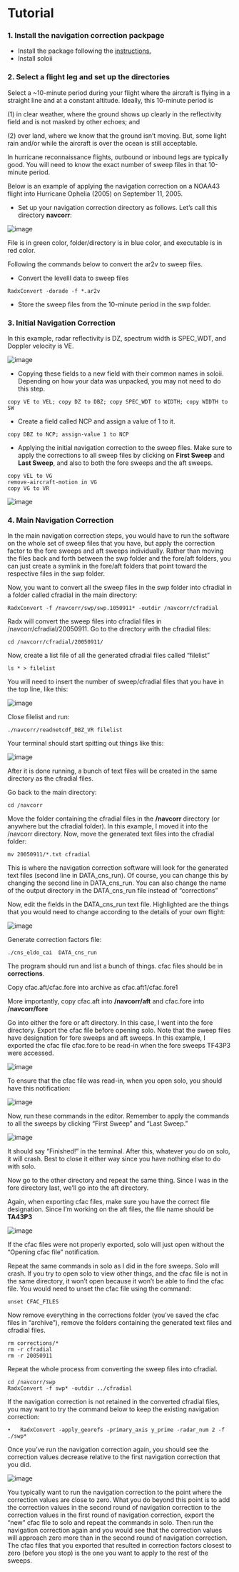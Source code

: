 # Tutorial

### 1. Install the navigation correction packpage 

* Install the package following the [instructions.](https://github.com/tingyucha/Airborne-Radar-Navigation-Correction/blob/main/README.md) 
* Install soloii

### 2. Select a flight leg and set up the directories

Select a ~10-minute period during your flight where the aircraft is flying in a straight line and at a constant altitude. Ideally, this 10-minute period is 

(1) in clear weather, where the ground shows up clearly in the reflectivity field and is not masked by other echoes; and 

(2) over land, where we know that the ground isn’t moving. But, some light rain and/or while the aircraft is over the ocean is still acceptable. 

In hurricane reconnaissance flights, outbound or inbound legs are typically good. You will need to know the exact number of sweep files in that 10-minute period.

Below is an example of applying the navigation correction on a NOAA43 flight into Hurricane Ophelia (2005) on September 11, 2005.
* Set up your navigation correction directory as follows. Let’s call this directory **navcorr**:

![image](https://user-images.githubusercontent.com/25255478/124947659-442cab80-dfcd-11eb-9d8d-8bfae954a4c7.png)

File is in green color, folder/directory is in blue color, and executable is in red color.

Following the commands below to convert the ar2v to sweep files.
* Convert the levelII data to sweep files

```terminal
RadxConvert -dorade -f *.ar2v
```

* Store the sweep files from the 10-minute period in the swp folder.

### 3. Initial Navigation Correction

In this example, radar reflectivity is DZ, spectrum width is SPEC_WDT, and Doppler velocity is VE.

![image](https://user-images.githubusercontent.com/25255478/124950634-d59d1d00-dfcf-11eb-8d77-2cf908c0265c.png)

* Copying these fields to a new field with their common names in soloii. Depending on how your data was unpacked, you may not need to do this step. 

```terminal
copy VE to VEL; copy DZ to DBZ; copy SPEC_WDT to WIDTH; copy WIDTH to SW
```

* Create a field called NCP and assign a value of 1 to it.

```terminal
copy DBZ to NCP; assign-value 1 to NCP
```

* Applying the initial navigation correction to the sweep files. Make sure to apply the corrections to all sweep files by clicking on **First Sweep** and **Last Sweep**, and also to both the fore sweeps and the aft sweeps.

```terminal
copy VEL to VG
remove-aircraft-motion in VG
copy VG to VR
```

![image](https://user-images.githubusercontent.com/25255478/124951928-0893e080-dfd1-11eb-8509-8bc0c9058e02.png)


### 4. Main Navigation Correction

In the main navigation correction steps, you would have to run the software on the whole set of sweep files that you have, but apply the correction factor to the fore sweeps and aft sweeps individually. Rather than moving the files back and forth between the swp folder and the fore/aft folders, you can just create a symlink in the fore/aft folders that point toward the respective files in the swp folder.

Now, you want to convert all the sweep files in the swp folder into cfradial in a folder called cfradial in the main directory:

```terminal
RadxConvert -f /navcorr/swp/swp.1050911* -outdir /navcorr/cfradial
```

Radx will convert the sweep files into cfradial files in /navcorr/cfradial/20050911. Go to the directory with the cfradial files:

```terminal
cd /navcorr/cfradial/20050911/
```

Now, create a list file of all the generated cfradial files called “filelist”

```terminal
ls * > filelist
```

You will need to insert the number of sweep/cfradial files that you have in the top line, like this:


![image](https://user-images.githubusercontent.com/25255478/124952933-e484cf00-dfd1-11eb-80dc-cef13de1c097.png)

Close filelist and run:

```terminal
./navcorr/readnetcdf_DBZ_VR	filelist
```

Your terminal should start spitting out things like this:

![image](https://user-images.githubusercontent.com/25255478/124953060-08481500-dfd2-11eb-873f-1ac52e1f2902.png)

After it is done running, a bunch of text files will be created in the same directory as the cfradial files.

Go back to the main directory: 

```terminal
cd /navcorr
```

Move the folder containing the cfradial files in the **/navcorr** directory (or anywhere but the cfradial folder). In this example, I moved it into the /navcorr directory. Now, move the generated text files into the cfradial folder:

```terminal
mv 20050911/*.txt cfradial
```

This is where the navigation correction software will look for the generated text files (second line in DATA_cns_run). Of course, you can change this by changing the second line in DATA_cns_run. You can also change the name of the output directory in the DATA_cns_run file instead of “corrections”

Now, edit the fields in the DATA_cns_run text file. Highlighted are the things that you would need to change according to the details of your own flight:

![image](https://user-images.githubusercontent.com/25255478/124953287-3f1e2b00-dfd2-11eb-8f58-20da9a981de5.png)

Generate correction factors file:

```terminal
./cns_eldo_cai	DATA_cns_run
```

The program should run and list a bunch of things. cfac files should be in **corrections**.

Copy cfac.aft/cfac.fore into archive as cfac.aft1/cfac.fore1


More importantly, copy cfac.aft into **/navcorr/aft** and cfac.fore into **/navcorr/fore**

Go into either the fore or aft directory. In this case, I went into the fore directory. Export the cfac file before opening solo. Note that the sweep files have designation for fore sweeps and aft sweeps. In this example, I exported the cfac file cfac.fore to be read-in when the fore sweeps TF43P3 were accessed.

![image](https://user-images.githubusercontent.com/25255478/124953584-860c2080-dfd2-11eb-897e-57e37850a789.png)

To ensure that the cfac file was read-in, when you open solo, you should have this notification:

![image](https://user-images.githubusercontent.com/25255478/124953638-8f958880-dfd2-11eb-9501-f5175f0e7928.png)

Now, run these commands in the editor. Remember to apply the commands to all the sweeps by clicking “First Sweep” and “Last Sweep.”

![image](https://user-images.githubusercontent.com/25255478/124953690-99b78700-dfd2-11eb-9579-bcbb408436d2.png)


It should say “Finished!” in the terminal. After this, whatever you do on solo, it will crash. Best to close it either way since you have nothing else to do with solo.

Now go to the other directory and repeat the same thing. Since I was in the fore directory last, we’ll go into the aft directory.

Again, when exporting cfac files, make sure you have the correct file designation. Since I’m working on the aft files, the file name should be **TA43P3**

![image](https://user-images.githubusercontent.com/25255478/124953751-a5a34900-dfd2-11eb-9467-6392901c2c82.png)


If the cfac files were not properly exported, solo will just open without the “Opening cfac file” notification.

Repeat the same commands in solo as I did in the fore sweeps. Solo will crash. If you try to open solo to view other things, and the cfac file is not in the same directory, it won’t open because it won’t be able to find the cfac file. You would need to unset the cfac file using the command:

```terminal
unset CFAC_FILES
```

Now remove everything in the corrections folder (you’ve saved the cfac files in “archive”), remove the folders containing the generated text files and cfradial files.


```terminal
rm corrections/*
rm -r cfradial
rm -r 20050911
```

Repeat the whole process from converting the sweep files into cfradial.

```terminal
cd /navcorr/swp
RadxConvert -f swp* -outdir ../cfradial
```
If the navigation correction is not retained in the converted cfradial files, you may want to try the command below to keep the existing navigation correction:

```terminal
•	RadxConvert -apply_georefs -primary_axis y_prime -radar_num 2 -f ./swp*
```

Once you’ve run the navigation correction again, you should see the correction values decrease relative to the first navigation correction that you did.

![image](https://user-images.githubusercontent.com/25255478/124954105-fc108780-dfd2-11eb-91ad-599b7b678917.png)


You typically want to run the navigation correction to the point where the correction values are close to zero. What you do beyond this point is to add the correction values in the second round of navigation correction to the correction values in the first round of navigation correction, export the “new” cfac file to solo and repeat the commands in solo. Then run the navigation correction again and you would see that the correction values will approach zero more than in the second round of navigation correction. The cfac files that you exported that resulted in correction factors closest to zero (before you stop) is the one you want to apply to the rest of the sweeps.


